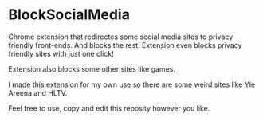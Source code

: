 # BlockSocialMedia

Chrome extension that redirectes some social media sites to privacy friendly front-ends. And blocks the rest. Extension even blocks privacy friendly sites with just one click!

Extension also blocks some other sites like games.

I made this extension for my own use so there are some weird sites like Yle Areena and HLTV.

Feel free to use, copy and edit this reposity however you like.
